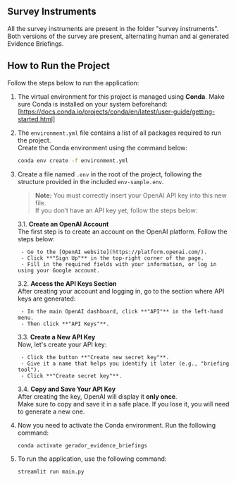 ## Survey Instruments

All the survey instruments are present in the folder "survey instruments". Both versions of the survey are present, alternating human and ai generated Evidence Briefings.

## How to Run the Project

Follow the steps below to run the application:

1. The virtual environment for this project is managed using **Conda**. Make sure Conda is installed on your system beforehand:  
   [https://docs.conda.io/projects/conda/en/latest/user-guide/getting-started.html]


2. The `environment.yml` file contains a list of all packages required to run the project.  
   Create the Conda environment using the command below:

   ```bash
   conda env create -f environment.yml
3. Create a file named `.env` in the root of the project, following the structure provided in the included `env-sample.env`.

   > **Note:** You must correctly insert your OpenAI API key into this new file.  
   > If you don’t have an API key yet, follow the steps below:

   3.1. **Create an OpenAI Account**  
        The first step is to create an account on the OpenAI platform. Follow the steps below:
        
        - Go to the [OpenAI website](https://platform.openai.com/).
        - Click **"Sign Up"** in the top-right corner of the page.
        - Fill in the required fields with your information, or log in using your Google account.

   3.2. **Access the API Keys Section**  
        After creating your account and logging in, go to the section where API keys are generated:

        - In the main OpenAI dashboard, click **"API"** in the left-hand menu.
        - Then click **"API Keys"**.

   3.3. **Create a New API Key**  
        Now, let's create your API key:

        - Click the button **"Create new secret key"**.
        - Give it a name that helps you identify it later (e.g., "briefing tool").
        - Click **"Create secret key"**.

   3.4. **Copy and Save Your API Key**  
        After creating the key, OpenAI will display it **only once**.  
        Make sure to copy and save it in a safe place. If you lose it, you will need to generate a new one.


4. Now you need to activate the Conda environment. Run the following command:

   ```bash
   conda activate gerador_evidence_briefings

5. To run the application, use the following command:

   ```bash
   streamlit run main.py